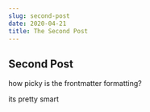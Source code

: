 ```yaml
---
slug: second-post
date: 2020-04-21
title: The Second Post
---
```


## Second Post

how picky is the frontmatter formatting?

its pretty smart